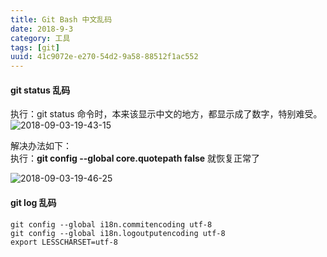 ```yaml
---
title: Git Bash 中文乱码
date: 2018-9-3
category: 工具
tags: [git]
uuid: 41c9072e-e270-54d2-9a58-88512f1ac552
---
```



#### git status 乱码
执行：git status 命令时，本来该显示中文的地方，都显示成了数字，特别难受。 
![2018-09-03-19-43-15](http://qiniu.blog.sslfer.com/2018-09-03-19-43-15.png) 

解决办法如下：  
执行：**git config \-\-global core.quotepath false** 就恢复正常了

![2018-09-03-19-46-25](http://qiniu.blog.sslfer.com/2018-09-03-19-46-25.png)

#### git log 乱码
```shell
git config --global i18n.commitencoding utf-8
git config --global i18n.logoutputencoding utf-8
export LESSCHARSET=utf-8
```